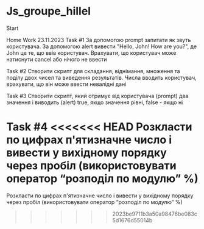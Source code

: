 # Js_groupe_hillel
Start

Home Work 23.11.2023
Task #1
За допомогою prompt запитати як звуть користувача. За допомогою alert вивести "Hello, John! How are you?", де John це те, що ввів користувач. Врахувати, що користувач може натиснути cancel або нічого не ввести

Task #2
Створити скрипт для складання, віднімання, множення та поділу двох чисел та виведення результатів. Числа вводить користувач, врахувати, що він може ввести невалідні дані

Task #3
Створити скрипт, який отримує від користувача (prompt) два значення і виводить (alert) true, якщо значення рівні, false - якщо ні

Task #4
<<<<<<< HEAD
Розкласти по цифрах п'ятизначне число і вивести у вихідному порядку через пробіл (використовувати оператор “розподіл по модулю” %)
=======
Розкласти по цифрах п'ятизначне число і вивести у вихідному порядку через пробіл (використовувати оператор “розподіл по модулю” %)
>>>>>>> 2023be9711b3a50a98476be083c5d1676d55014b

